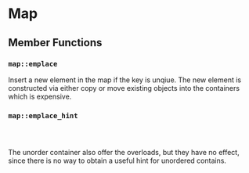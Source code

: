 # Map

## Member Functions

### ``map::emplace``
Insert a new element in the map if the key is unqiue. The new element is constructed via either copy or move existing objects into the containers which is expensive.
### ``map::emplace_hint``

``` og



```

The unorder container also offer the overloads, but they have no effect, since there is no way to obtain a useful hint for unordered contains. [](https://stackoverflow.com/questions/41507671/what-is-the-use-of-emplace-hint-in-map)

